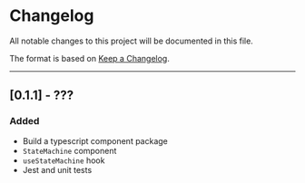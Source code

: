 # Changelog

All notable changes to this project will be documented in this file.

The format is based on [Keep a Changelog](https://keepachangelog.com/en/1.0.0/).

---

## [0.1.1] - ???

### Added

- Build a typescript component package
- `StateMachine` component
- `useStateMachine` hook
- Jest and unit tests
